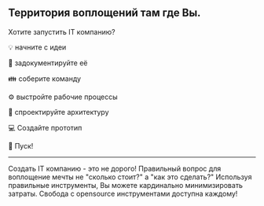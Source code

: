 ## Территория воплощений там где Вы.

Хотите запустить IT компанию?

💡 начните с идеи

📝 задокументируйте её

👪 соберите команду 

⚙️ выстройте рабочие процессы

📐 спроектируйте архитектуру

💻 Создайте прототип

🚀 Пуск!

<hr/>

Создать IT компанию - это не дорого!
Правильный вопрос для воплощение мечты не "сколько стоит?" а "как это сделать?"
Используя правильные инструменты, Вы можете кардинально минимизировать затраты.
Свобода с opensource инструментами доступна каждому!
